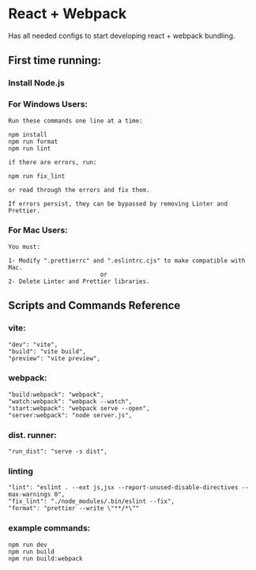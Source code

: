 # React + Webpack

Has all needed configs to start developing react + webpack bundling.

## First time running:

### Install Node.js

### For Windows Users:

    Run these commands one line at a time:

    npm install
    npm run format
    npm run lint

    if there are errors, run:

    npm run fix_lint

    or read through the errors and fix them.

    If errors persist, they can be bypassed by removing Linter and Prettier.

### For Mac Users:

    You must:

    1- Modify ".prettierrc" and ".eslintrc.cjs" to make compatible with Mac.
                              or
    2- Delete Linter and Prettier libraries.

## Scripts and Commands Reference

### vite:

    "dev": "vite",
    "build": "vite build",
    "preview": "vite preview",

### webpack:

    "build:webpack": "webpack",
    "watch:webpack": "webpack --watch",
    "start:webpack": "webpack serve --open",
    "server:webpack": "node server.js",

### dist. runner:

    "run_dist": "serve -s dist",

### linting

    "lint": "eslint . --ext js,jsx --report-unused-disable-directives --max-warnings 0",
    "fix_lint": "./node_modules/.bin/eslint --fix",
    "format": "prettier --write \"**/*\""

### example commands:

    npm run dev
    npm run build
    npm run build:webpack
